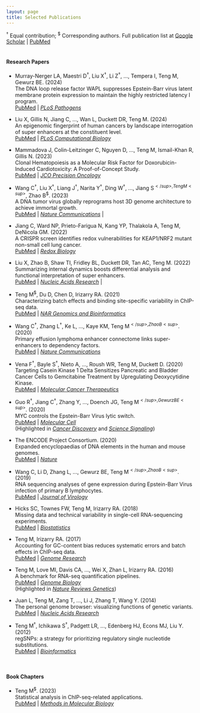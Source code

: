 ```yaml
---
layout: page
title: Selected Publications
---
```


<sup>†</sup> Equal contribution; <sup>$</sup> Corresponding authors. 
Full publication list at [Google
Scholar](https://scholar.google.com/citations?user=T7QIObwAAAAJ&view_op=list_works&sortby=pubdate)
| [PubMed](https://www.ncbi.nlm.nih.gov/myncbi/mingxiang.teng.1/bibliography/public/)
<br><br>
#### Research Papers

- Murray-Nerger LA, Maestri D<sup>†</sup>, Liu X<sup>†</sup>, Li
  Z<sup>†</sup>, ..., Tempera I, Teng M, Gewurz BE. (2024) <br> 
  The DNA loop release factor WAPL suppresses Epstein-Barr virus
  latent membrane protein expression to maintain the highly restricted
  latency I program. <br>
  [PubMed](https://pubmed.ncbi.nlm.nih.gov/39241017/)
  | [*PLoS Pathogens*](https://doi.org/10.1371/journal.ppat.1012525)

- Liu X, Gillis N, Jiang C, ..., Wan L, Duckett DR, Teng M. (2024) <br>
  An epigenomic fingerprint of human cancers by landscape
  interrogation of super enhancers at the constituent level. <br>
  [PubMed](https://pubmed.ncbi.nlm.nih.gov/38335222/)
  | [*PLoS Computational Biology*](https://doi.org/10.1371/journal.pcbi.1011873)

- Mammadova J, Colin-Leitzinger C, Nguyen D, ..., Teng M, Ismail-Khan
  R, Gillis N. (2023) <br> 
  Clonal Hematopoiesis as a Molecular Risk Factor for
  Doxorubicin-Induced Cardiotoxicity: A Proof-of-Concept Study. <br>
  [PubMed](https://pubmed.ncbi.nlm.nih.gov/37738545/)
  | [*JCO Precision Oncology*](https://doi.org/10.1200/po.23.00208)

- Wang C<sup>†</sup>, Liu X<sup>†</sup>, Liang J<sup>†</sup>, 
  Narita Y<sup>†</sup>, Ding W<sup>†</sup>, ..., Jiang S<sup>$</sup>,
  Teng M<sup>$</sup>, Zhao B<sup>$</sup>. (2023) <br>
  A DNA tumor virus globally reprograms host 3D genome architecture to
  achieve immortal growth. <br>
  [PubMed](https://pubmed.ncbi.nlm.nih.gov/36949074/)
  | [*Nature Communications*](https://doi.org/10.1038/s41467-023-37347-6) |

- Jiang C, Ward NP, Prieto-Farigua N, Kang YP, Thalakola A, Teng M,
  DeNicola GM. (2022) <br> 
  A CRISPR screen identifies redox vulnerabilities for KEAP1/NRF2
  mutant non-small cell lung cancer. <br>
  [PubMed](https://pubmed.ncbi.nlm.nih.gov/35667246/)
  | [*Redox Biology*](https://doi.org/10.1016/j.redox.2022.102358)

- Liu X, Zhao B, Shaw TI, Fridley BL, Duckett DR, Tan AC, Teng M. (2022)<br>
  Summarizing internal dynamics boosts differential analysis and
  functional interpretation of super enhancers. <br>
  [PubMed](https://pubmed.ncbi.nlm.nih.gov/35234924/)
  | [*Nucleic Acids Research*](https://doi.org/10.1093/nar/gkac141)  |

- Teng M<sup>$</sup>, Du D, Chen D, Irizarry RA. (2021)<br>
  Characterizing batch effects and binding site-specific variability
  in ChIP-seq data. <br>
  [PubMed](https://pubmed.ncbi.nlm.nih.gov/34661103/)
  | [*NAR Genomics and Bioinformatics*](https://doi.org/10.1093/nargab/lqab098)

- Wang C<sup>†</sup>, Zhang L<sup>†</sup>, Ke L, ..., Kaye KM, 
  Teng M<sup>$</sup>, Zhao B<sup>$</sup>. (2020)<br>
  Primary effusion lymphoma enhancer connectome links super-enhancers
  to dependency factors.<br>
  [PubMed](https://pubmed.ncbi.nlm.nih.gov/33298918/)
  | [*Nature Communications*](https://doi.org/10.1038/s41467-020-20136-w)

- Vena F<sup>†</sup>, Bayle S<sup>†</sup>, Nieto A, ..., Roush WR,
  Teng M, Duckett D. (2020) <br>
  Targeting Casein Kinase 1 Delta Sensitizes Pancreatic and Bladder
  Cancer Cells to Gemcitabine Treatment by Upregulating Deoxycytidine
  Kinase. <br> 
  [PubMed](https://pubmed.ncbi.nlm.nih.gov/32430484/)
  | [*Molecular Cancer Therapeutics*](https://doi.org/10.1158/1535-7163.mct-19-0997)

- Guo R<sup>†</sup>, Jiang C<sup>†</sup>, Zhang Y, ..., Doench JG,
  Teng M<sup>$</sup>, Gewurz BE<sup>$</sup>. (2020)<br>
  MYC controls the Epstein-Barr Virus lytic switch.<br>
  [PubMed](https://pubmed.ncbi.nlm.nih.gov/32315601)
  | [*Molecular Cell*](https://doi.org/10.1016/j.molcel.2020.03.025)<br>
  (Highlighted in [*Cancer Discovery*](https://doi.org/10.1158/2159-8290.CD-RW2020-064) and 
  [*Science Signaling*](https://doi.org/10.1126/scisignal.abd0677))

- The ENCODE Project Consortium. (2020)<br>
  Expanded encyclopaedias of DNA elements in the human and mouse genomes.<br>
  [PubMed](https://pubmed.ncbi.nlm.nih.gov/32728249/)
  | [*Nature*](https://doi.org/10.1038/s41586-020-2493-4)

- Wang C, Li D, Zhang L, ..., Gewurz BE, Teng M<sup>$</sup>, Zhao
  B<sup>$</sup>. (2019)<br>
  RNA sequencing analyses of gene expression during Epstein-Barr Virus
  infection of primary B lymphocytes.<br> 
  [PubMed](https://pubmed.ncbi.nlm.nih.gov/31019051/)
  | [*Journal of Virology*](https://doi.org/10.1128/jvi.00226-19)

- Hicks SC, Townes FW, Teng M, Irizarry RA. (2018)<br>
  Missing data and technical variability in single-cell RNA-sequencing
  experiments.<br>
  [PubMed](https://www.ncbi.nlm.nih.gov/pubmed/29121214)
  | [*Biostatistics*](https://doi.org/10.1093/biostatistics/kxx053)

- Teng M, Irizarry RA. (2017)<br>
  Accounting for GC-content bias reduces systematic errors and batch
  effects in ChIP-seq data.<br>
  [PubMed](https://www.ncbi.nlm.nih.gov/pubmed/29025895)
  | [*Genome Research*](https://doi.org/10.1101/gr.220673.117)

- Teng M, Love MI, Davis CA, ..., Wei X, Zhan L, Irizarry RA. (2016)<br> 
  A benchmark for RNA-seq quantification pipelines.<br>
  [PubMed](https://www.ncbi.nlm.nih.gov/pubmed/27107712)
  | [*Genome Biology*](https://doi.org/10.1186/s13059-016-0940-1)<br>
  (Highlighted in [*Nature Reviews Genetics*](https://www.nature.com/articles/nrg.2016.62))

- Juan L, Teng M, Zang T, ..., Li J, Zhang T, Wang Y. (2014)<br>
  The personal genome browser: visualizing functions of genetic
  variants.<br>
  [PubMed](https://www.ncbi.nlm.nih.gov/pubmed/24799434)
  | [*Nucleic Acids Research*](https://doi.org/10.1093/nar/gku361)

- Teng M<sup>†</sup>, Ichikawa S<sup>†</sup>, Padgett LR, ...,
  Edenberg HJ, Econs MJ, Liu Y. (2012)<br>
  regSNPs: a strategy for prioritizing regulatory single nucleotide
  substitutions.<br>
  [PubMed](https://www.ncbi.nlm.nih.gov/pubmed/22611130)
  | [*Bioinformatics*](https://doi.org/10.1093/bioinformatics/bts275)

<br>

#### Book Chapters

- Teng M<sup>$</sup>. (2023)<br>
  Statistical analysis in ChIP-seq-related applications.<br>
  [PubMed](https://pubmed.ncbi.nlm.nih.gov/36929078/)
  | [*Methods in Molecular Biology*](https://doi.org/10.1007/978-1-0716-2986-4_9)
